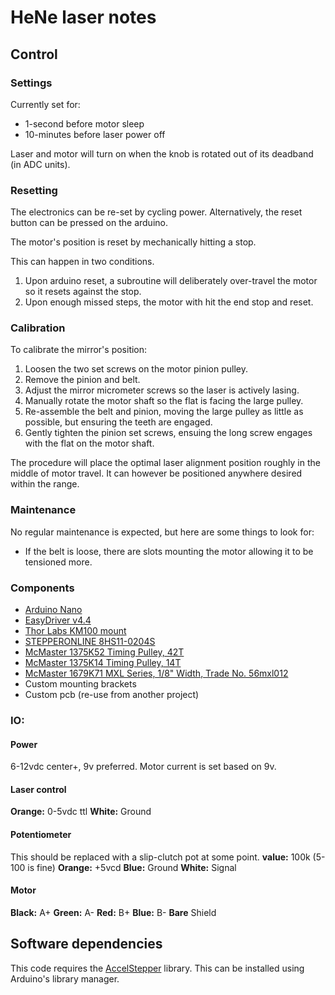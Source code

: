 
# HeNe laser notes


## Control

### Settings
Currently set for:
* 1-second before motor sleep
* 10-minutes before laser power off

Laser and motor will turn on when the knob is rotated out of its deadband (in ADC units).

### Resetting
The electronics can be re-set by cycling power.  Alternatively, the reset button can be pressed on the arduino.

The motor's position is reset by mechanically hitting a stop.

This can happen in two conditions.
1. Upon arduino reset, a subroutine will deliberately over-travel the motor so it resets against the stop.
2. Upon enough missed steps, the motor with hit the end stop and reset.

### Calibration
To calibrate the mirror's position:
1. Loosen the two set screws on the motor pinion pulley.
2. Remove the pinion and belt.
3. Adjust the mirror micrometer screws so the laser is actively lasing.
4. Manually rotate the motor shaft so the flat is facing the large pulley.
5. Re-assemble the belt and pinion, moving the large pulley as little as possible, but ensuring the teeth are engaged.
6. Gently tighten the pinion set screws, ensuing the long screw engages with the flat on the motor shaft.

The procedure will place the optimal laser alignment position roughly in the middle of motor travel.  It can however be positioned anywhere desired within the range.

### Maintenance
No regular maintenance is expected, but here are some things to look for:
* If the belt is loose, there are slots mounting the motor allowing it to be tensioned more.


### Components
* [Arduino Nano](https://store-usa.arduino.cc/products/arduino-nano/)
* [EasyDriver v4.4](https://www.schmalzhaus.com/EasyDriver/)
* [Thor Labs KM100 mount ](https://www.thorlabs.com/thorproduct.cfm?partnumber=KM100#ad-image-0)
* [STEPPERONLINE 8HS11-0204S](https://www.omc-stepperonline.com/nema-8-stepper-motor/nema-8-bipolar-1-8deg-1-6ncm-2-3oz-in-0-2a-4-8v-20x20x28mm-4-wires-8hs11-0204s)
* [McMaster 1375K52 Timing Pulley, 42T](https://www.mcmaster.com/1375K52/)
* [McMaster 1375K14 Timing Pulley, 14T](https://www.mcmaster.com/1375K14/)
* [McMaster 1679K71 MXL Series, 1/8" Width, Trade No. 56mxl012](https://www.mcmaster.com/1679K71/)
* Custom mounting brackets
* Custom pcb (re-use from another project)

### IO:
#### Power
6-12vdc center+, 9v preferred.  Motor current is set based on 9v.

#### Laser control
**Orange:** 0-5vdc ttl
**White:** Ground

#### Potentiometer
This should be replaced with a slip-clutch pot at some point.
**value:** 100k (5-100 is fine)
**Orange:** +5vcd
**Blue:** Ground
**White:** Signal

#### Motor
**Black:** A+
**Green:** A-
**Red:** B+
**Blue:** B-
**Bare** Shield


## Software dependencies
This code requires the [AccelStepper](https://www.arduino.cc/reference/en/libraries/accelstepper/) library. This can be installed using Arduino's library manager.
